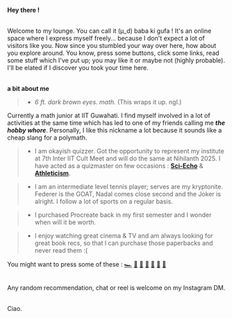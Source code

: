 **Hey there !**

\
Welcome to my lounge. You can call it (μ_d) baba ki gufa ! It's an online space where I express myself freely... because I don't expect a lot of visitors like you. Now since you stumbled your way over here, how about you explore around. You know, press some buttons, click some links, read some stuff which I've put up; you may like it or maybe not (highly probable). I'll be elated if I discover you took your time here.

\
**a bit about me**


> * *6 ft. dark brown eyes. math.* (This wraps it up. ngl.)

Currently a math junior at IIT Guwahati. I find myself involved in a lot of activities at the same time which has led to one of my friends calling me ***the hobby whore***. Personally, I like this nickname a lot because it sounds like a cheap slang for a polymath.



> * I am okayish quizzer. Got the opportunity to represent my institute at 7th Inter IIT Cult Meet and will do the same at Nihilanth 2025. I have acted as a quizmaster on few occasions : [**Sci-Echo**](https://drive.google.com/file/d/18j5jqIeLl_HXojF1OVJeD0hCZNyreKg_/view) & [**Athleticism**](https://drive.google.com/file/d/1Ka_bYX3NI_Cn69Zkg_E46LtM-1Rs1-NP/view?usp=sharing).

> * I am an intermediate level tennis player; serves are my kryptonite. Federer is the GOAT, Nadal comes close second and the Joker is alright. I follow a lot of sports on a regular basis.

> * I purchased Procreate back in my first semester and I wonder when will it be worth. 

> * I enjoy watching great cinema & TV and am always looking for great book recs, so that I can purchase those paperbacks and never read them :( 



You might want to press some of these : [🏎️](https://data.typeracer.com/pit/profile?user=oye_udi_udi) [💭](https://xkcd.com/) [📍](https://www.geoguessr.com/user/65ba3a6e4f4d24f118309af0) [🦫](https://www.youtube.com/watch?v=xvFZjo5PgG0)
[🧩](https://www.nytimes.com/crosswords) [🎾](https://www.youtube.com/watch?v=KTCDxjJvs2U) [🎨](https://www.instagram.com/brainyf_arts/)

\
Any random recommendation, chat or reel is welcome on my Instagram DM. 

\
Ciao.

